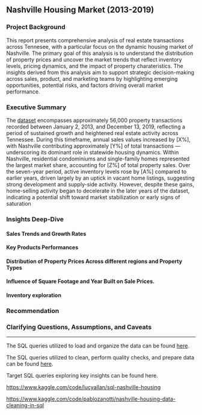 ## Nashville Housing Market (2013-2019)

### Project Background

This report presents comprehensive analysis of real estate transactions across Tennesee, with a particular focus on the dynamic housing market of Nashville. The primary goal of this analysis is to understand the distribution of property prices and uncover the market trends that reflect inventory levels, pricing dynamics, and the impact of property charateristics. The insights derived from this analysis aim to support strategic decision-making across sales, product, and marketing teams by highlighting emerging opportunities, potential risks, and factors driving overall market performance.

### Executive Summary

The [dataset](https://www.kaggle.com/datasets/swsw1717/nashville-housing-sql-project?select=Nashville+Housing.csv.) encompasses approximately 56,000 property transactions recorded between January 2, 2013, and December 13, 2019, reflecting a period of sustained growth and heightened real estate activity across Tennessee. During this timeframe, annual sales values increased by [X%], with Nashville contributing approximately [Y%] of total transactions — underscoring its dominant role in statewide housing dynamics. Within Nashville, residential condominiums and single-family homes represented the largest market share, accounting for [Z%] of total property sales.
Over the seven-year period, active inventory levels rose by [A%] compared to earlier years, driven largely by an uptick in vacant home listings, suggesting strong development and supply-side activity.
However, despite these gains, home-selling activity began to decelerate in the later years of the dataset, indicating a potential shift toward market stabilization or early signs of saturation

### Insights Deep-Dive
#### Sales Trends and Growth Rates

#### Key Products Performances

#### Distribution of Property Prices Across different regions and Property Types

#### Influence of Square Footage and Year Built on Sale Prices.

#### Inventory exploration


### Recommendation


### Clarifying Questions, Assumptions, and Caveats


___

The SQL queries utilized to load and organize the data can be found [here](https://github.com/hna778/SQL-Porfoio/blob/main/Nashville%20Housing/housing_Loading.sql).

The SQL queries utilized to clean, perform quality checks, and prepare data can be found [here](https://github.com/hna778/SQL-Porfoio/tree/main/Nashville%20Housing).

Target SQL queries exploring key insights can be found here.





https://www.kaggle.com/code/lucyallan/sql-nashville-housing

https://www.kaggle.com/code/pablozanotti/nashville-housing-data-cleaning-in-sql
